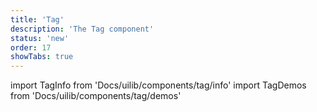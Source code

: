 ```yaml
---
title: 'Tag'
description: 'The Tag component'
status: 'new'
order: 17
showTabs: true
---
```


import TagInfo from 'Docs/uilib/components/tag/info'
import TagDemos from 'Docs/uilib/components/tag/demos'

<TagInfo />
<TagDemos />
